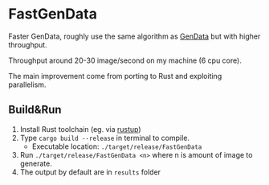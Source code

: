 # FastGenData

Faster GenData, roughly use the same algorithm as [GenData](../GenData/draft3.py) but with higher throughput.

Throughput around 20-30 image/second on my machine (6 cpu core).

The main improvement come from porting to Rust and
exploiting parallelism.

## Build&Run

1. Install Rust toolchain (eg. via [rustup](`https://rustup.rs/`))
2. Type `cargo build --release` in terminal to compile.
   - Executable location: `./target/release/FastGenData`
3. Run `./target/release/FastGenData <n>` where n is amount of image to generate.
4. The output by default are in `results` folder
